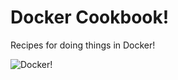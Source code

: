 # Docker Cookbook!

Recipes for doing things in Docker!

![Docker!](http://trojabrands.com/wp-content/uploads/2018/07/dock.png)
